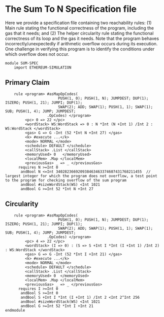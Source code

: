 The Sum To N Specification file
===============================

Here we provide a specification file containing two reachability rules:
(1) Main rule stating the functional correctness of the program, including the gas that it needs; and
(2) The helper circularity rule stating the functional correctness of its loop and the gas it needs.
Note that the program behaves incorrectly/unexpectedly if arithmetic overflow occurs during its execution.
One challenge in verifying this program is to identify the conditions under which overflow does not occur.

```{.k .sum-to-n}
module SUM-SPEC
    import ETHEREUM-SIMULATION
```

Primary Claim
-------------

```{.k .sum-to-n}
    rule <program> #asMapOpCodes(
                        PUSH(1, 0); PUSH(1, N); JUMPDEST; DUP(1); ISZERO; PUSH(1, 21); JUMPI; DUP(1);
                        SWAP(2); ADD; SWAP(1); PUSH(1, 1); SWAP(1); SUB; PUSH(1, 4); JUMP; JUMPDEST;
                   .OpCodes) </program>
         <pc> 0 => 22 </pc>
         <wordStack> WS:WordStack => 0 : N *Int (N +Int 1) /Int 2 : WS:WordStack </wordStack>
         <gas> G => G -Int (52 *Int N +Int 27) </gas>
         <k> #execute ...</k>
         <mode> NORMAL </mode>
         <schedule> DEFAULT </schedule>
         <callStack> .List </callStack>
         <memoryUsed> 0   </memoryUsed>
         <localMem> .Map </localMem>
         <previousGas> _ => _ </previousGas>
      requires N >=Int 0
       andBool N <=Int 340282366920938463463374607431768211455  // largest integer for which the program does not overflow, a test point to the program for checking overflow of the sum program
       andBool #sizeWordStack(WS) <Int 1021
       andBool G >=Int 52 *Int N +Int 27
```

Circularity
-----------

```{.k .sum-to-n}
    rule <program> #asMapOpCodes(
                        PUSH(1, 0); PUSH(1, N); JUMPDEST; DUP(1); ISZERO; PUSH(1, 21); JUMPI; DUP(1);
                        SWAP(2); ADD; SWAP(1); PUSH(1, 1); SWAP(1); SUB; PUSH(1, 4); JUMP; JUMPDEST;
                   .OpCodes) </program>
         <pc> 4 => 22 </pc>
         <wordStack> (I => 0) : (S => S +Int I *Int (I +Int 1) /Int 2) : WS:WordStack </wordStack>
         <gas> G => G -Int (52 *Int I +Int 21) </gas>
         <k> #execute ...</k>
         <mode> NORMAL </mode>
         <schedule> DEFAULT </schedule>
         <callStack> .List </callStack>
         <memoryUsed> 0  </memoryUsed>
         <localMem> .Map </localMem>
         <previousGas> _ => _ </previousGas>
      requires I >=Int 0
       andBool S >=Int 0
       andBool S +Int I *Int (I +Int 1) /Int 2 <Int 2^Int 256
       andBool #sizeWordStack(WS) <Int 1021
       andBool G >=Int 52 *Int I +Int 21
endmodule
```
